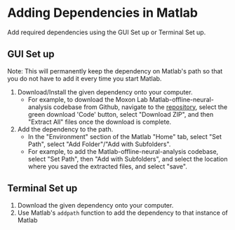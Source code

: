 # Adding Dependencies in Matlab

Add required dependencies using the GUI Set up or Terminal Set up.

## GUI Set up
Note: This will permanently keep the dependency on Matlab's path so that you do not have to add it every time you start Matlab.
1. Download/Install the given dependency onto your computer.
   - For example, to download the Moxon Lab Matlab-offline-neural-analysis codebase from Github, navigate to the [repository](https://github.com/moxon-lab-codebase/MATLAB-offline-neural-analysis), select the green download 'Code' button, select "Download ZIP", and then "Extract All" files once the download is complete.
2. Add the dependency to the path.
   - In the "Environment" section of the Matlab "Home" tab, select "Set Path", select "Add Folder"/"Add with Subfolders".  
   - For example, to add the Matlab-offline-neural-analysis codebase, select "Set Path", then "Add with Subfolders", and select the location where you saved the extracted files, and select "save".

## Terminal Set up
1. Download the given dependency onto your computer.
2. Use Matlab's `addpath` function to add the dependency to that instance of Matlab